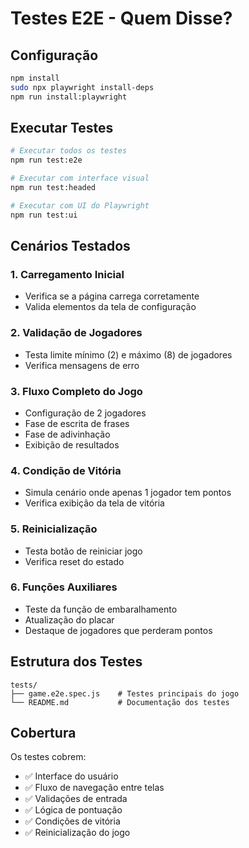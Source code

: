 # Testes E2E - Quem Disse?

## Configuração

```bash
npm install
sudo npx playwright install-deps
npm run install:playwright
```

## Executar Testes

```bash
# Executar todos os testes
npm run test:e2e

# Executar com interface visual
npm run test:headed

# Executar com UI do Playwright
npm run test:ui
```

## Cenários Testados

### 1. Carregamento Inicial
- Verifica se a página carrega corretamente
- Valida elementos da tela de configuração

### 2. Validação de Jogadores
- Testa limite mínimo (2) e máximo (8) de jogadores
- Verifica mensagens de erro

### 3. Fluxo Completo do Jogo
- Configuração de 2 jogadores
- Fase de escrita de frases
- Fase de adivinhação
- Exibição de resultados

### 4. Condição de Vitória
- Simula cenário onde apenas 1 jogador tem pontos
- Verifica exibição da tela de vitória

### 5. Reinicialização
- Testa botão de reiniciar jogo
- Verifica reset do estado

### 6. Funções Auxiliares
- Teste da função de embaralhamento
- Atualização do placar
- Destaque de jogadores que perderam pontos

## Estrutura dos Testes

```
tests/
├── game.e2e.spec.js    # Testes principais do jogo
└── README.md           # Documentação dos testes
```

## Cobertura

Os testes cobrem:
- ✅ Interface do usuário
- ✅ Fluxo de navegação entre telas
- ✅ Validações de entrada
- ✅ Lógica de pontuação
- ✅ Condições de vitória
- ✅ Reinicialização do jogo